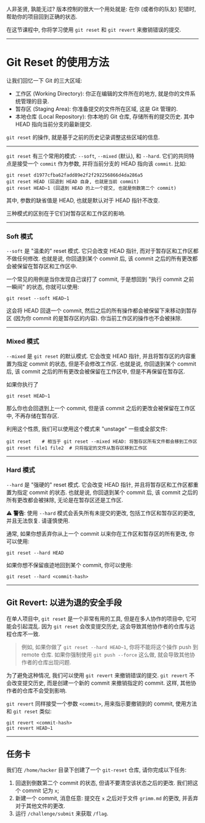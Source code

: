 人非圣贤, 孰能无过? 版本控制的很大一个用处就是: 在你 (或者你的队友) 犯错时, 帮助你的项目回到正确的状态.

在这节课程中, 你将学习使用 `git reset` 和 `git revert` 来撤销错误的提交.

---

# Git Reset 的使用方法

让我们回忆一下 Git 的三大区域:

- 工作区 (Working Directory): 你正在编辑的文件所在的地方, 就是你的文件系统管理的目录.
- 暂存区 (Staging Area): 你准备提交的文件所在区域, 这是 Git 管理的.
- 本地仓库 (Local Repository): 你本地的 Git 仓库, 存储所有的提交历史. 其中 HEAD 指向当前分支的最新提交.

`git reset` 的操作, 就是基于之前的历史记录调整这些区域的信息.

---

`git reset` 有三个常用的模式: `--soft`, `--mixed` (默认), 和 `--hard`. 它们的共同特点是接受一个 `commit` 作为参数, 并将当前分支的 HEAD 指向该 `commit`. 比如:

```
git reset d1977cfba62fadd89e2f2f292256866d4da286a5
git reset HEAD (回退到 HEAD 自身, 也就是当前 commit)
git reset HEAD~1 (回退到 HEAD 的上一个提交, 也就是倒数第二个 commit)
```

其中, 参数的缺省值是 HEAD, 也就是默认对于 HEAD 指针不改变.

三种模式的区别在于它们对暂存区和工作区的影响.

---

### Soft 模式

`--soft` 是 "温柔的" reset 模式. 它只会改变 HEAD 指针, 而对于暂存区和工作区都不做任何修改. 也就是说, 你回退到某个 commit 后, 该 commit 之后的所有更改都会被保留在暂存区和工作区中.

一个常见的用例是当你发现自己误打了 commit, 于是想回到 "执行 commit 之前一瞬间" 的状态, 你就可以使用:

```
git reset --soft HEAD~1
```

这会将 HEAD 回退一个 commit, 然后之后的所有操作都会被保留下来移动到暂存区 (因为你 commit 的是暂存区的内容). 你当前工作区的操作也不会被抹除.

---

### Mixed 模式

`--mixed` 是 `git reset` 的默认模式. 它会改变 HEAD 指针, 并且将暂存区的内容重置为指定 commit 的状态, 但是不会修改工作区. 也就是说, 你回退到某个 commit 后, 该 commit 之后的所有更改会被保留在工作区中, 但是不再保留在暂存区.

如果你执行了

```
git reset HEAD~1
```

那么你也会回退到上一个 commit, 但是该 commit 之后的更改会被保留在工作区中, 不再存储在暂存区.

利用这个性质, 我们可以使用这个模式来 "unstage" 一些或全部文件:

```
git reset    # 相当于 git reset --mixed HEAD: 将暂存区所有文件都会移到工作区
git reset file1 file2  # 只将指定的文件从暂存区移到工作区
```

---

### Hard 模式

`--hard` 是 "强硬的" reset 模式. 它会改变 HEAD 指针, 并且将暂存区和工作区都重置为指定 commit 的状态. 也就是说, 你回退到某个 commit 后, 该 commit 之后的所有更改都会被抹除, 无论是在暂存区还是工作区.

⚠️ **警告**: 使用 `--hard` 模式会丢失所有未提交的更改, 包括工作区和暂存区的更改, 并且无法恢复. 请谨慎使用.

通常, 如果你想丢弃你从上一个 commit 以来你在工作区和暂存区的所有更改, 你可以使用:

```
git reset --hard HEAD
```

如果你想不保留痕迹地回到某个 commit, 你可以使用:

```
git reset --hard <commit-hash>
```

---

## Git Revert: 以进为退的安全手段

在单人项目中, `git reset` 是一个非常有用的工具, 但是在多人协作的项目中, 它可能会引起混乱. 因为 `git reset` 会改变提交历史, 这会导致其他协作者的仓库与远程仓库不一致.

> 例如, 如果你做了 `git reset --hard HEAD~1`, 你将不能将这个操作 push 到 remote 仓库. 如果你强制使用 `git push --force` 这么做, 就会导致其他协作者的仓库出现问题.

为了避免这种情况, 我们可以使用 `git revert` 来撤销错误的提交. `git revert` 不会改变提交历史, 而是创建一个新的 commit 来撤销指定的 commit. 这样, 其他协作者的仓库不会受到影响.

`git revert` 同样接受一个参数 `<commit>`, 用来指示要撤销到的 commit, 使用方法和 `git reset` 类似:

```
git revert <commit-hash>
git revert HEAD~1
```

---

## 任务卡

我们在 `/home/hacker` 目录下创建了一个 `git-reset` 仓库, 请你完成以下任务:

1. 回退到倒数第二个 commit 的状态, 但请不要清空该状态之后的更改. 我们把这个 commit 记为 `x`;
2. 新建一个 commit, 消息任意: 提交在 `x` 之后对于文件 `grimm.md` 的更改, 并丢弃对于其他文件的更改.
3. 运行 `/challenge/submit` 来获取 `/flag`.

